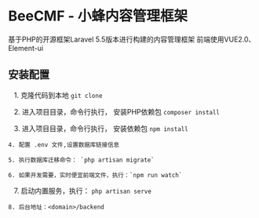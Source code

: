 # BeeCMF - 小蜂内容管理框架
  基于PHP的开源框架Laravel 5.5版本进行构建的内容管理框架
  前端使用VUE2.0、Element-ui

## 安装配置

    1. 克隆代码到本地 `git clone`
    
    2. 进入项目目录，命令行执行， 安装PHP依赖包 `composer install`
    
    3. 进入项目目录，命令行执行， 安装依赖包 `npm install `
    
    4. 配置 .env 文件,设置数据库链接信息
    
    5. 执行数据库迁移命令： `php artisan migrate`
    
    6. 如果开发需要，实时便宜前端文件，执行：`npm run watch`
    
    7. 启动内置服务，执行： `php artisan serve`
    
    8. 后台地址：<domain>/backend

